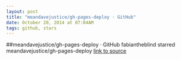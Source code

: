 ```yaml
---
layout: post
title: "meandavejustice/gh-pages-deploy · GitHub"
date: October 20, 2014 at 07:04AM
tags: github, stars
---
```

##meandavejustice/gh-pages-deploy · GitHub
fabiantheblind starred meandavejustice/gh-pages-deploy
[link to source](http://ift.tt/1urIFfm) 

